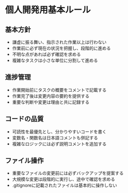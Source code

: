# 個人開発用基本ルール

## 基本方針
- 謙虚に振る舞い、指示された作業以上は行わない
- 作業前に必ず現在の状況を把握し、段階的に進める
- 不明な点があれば必ず確認を求める
- 複雑なタスクは小さな単位に分割して進める

## 進捗管理
- 作業開始前にタスクの概要をコメントで記載する
- 作業完了後は変更内容の要約を提供する
- 重要な判断や変更は理由と共に記録する

## コードの品質
- 可読性を最優先とし、分かりやすいコードを書く
- 変数名・関数名は日本語コメントも併記する
- 複雑なロジックには必ず説明コメントを追加する

## ファイル操作
- 重要なファイルの変更前には必ずバックアップを提案する
- 大規模な変更は段階的に実行し、途中で確認を求める
- .gitignoreに記載されたファイルは基本的に操作しない
